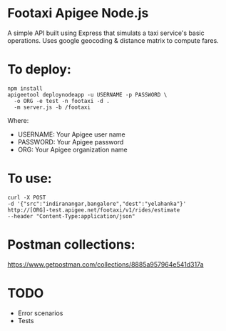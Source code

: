 # Footaxi Apigee Node.js

A simple API built using Express that simulats a taxi service's basic operations. Uses google geocoding & distance matrix to compute fares.

# To deploy:
    npm install
    apigeetool deploynodeapp -u USERNAME -p PASSWORD \
      -o ORG -e test -n footaxi -d .
      -m server.js -b /footaxi

Where:
* USERNAME: Your Apigee user name
* PASSWORD: Your Apigee password
* ORG: Your Apigee organization name

# To use:
    curl -X POST 
    -d '{"src":"indiranangar,bangalore","dest":"yelahanka"}' 
    http://[ORG]-test.apigee.net/footaxi/v1/rides/estimate 
    --header "Content-Type:application/json"

# Postman collections:
https://www.getpostman.com/collections/8885a957964e541d317a

# TODO
* Error scenarios
* Tests
